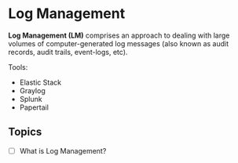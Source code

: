 # Log Management

**Log Management (LM)** comprises an approach to dealing with large volumes of computer-generated log messages (also known as audit records, audit trails, event-logs, etc).

Tools:
- Elastic Stack
- Graylog
- Splunk
- Papertail

## Topics

- [ ] What is Log Management?
